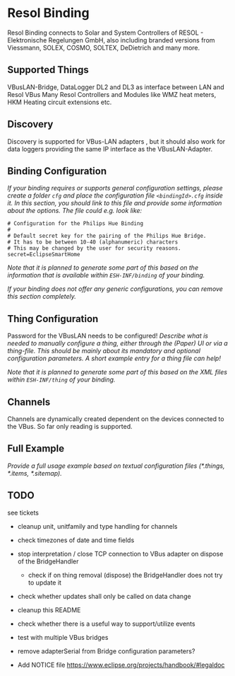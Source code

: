 # Resol Binding

Resol Binding connects to Solar and System Controllers of RESOL - Elektronische Regelungen GmbH, also including branded versions from Viessmann, SOLEX, COSMO, SOLTEX, DeDietrich and many more.

## Supported Things

VBusLAN-Bridge, DataLogger DL2 and DL3 as interface between LAN and Resol VBus
Many Resol Controllers and Modules like WMZ heat meters, HKM Heating circuit extensions etc.

## Discovery

Discovery is supported for VBus-LAN adapters , but it should also work for data loggers providing the same IP interface as the VBusLAN-Adapter. 

## Binding Configuration

_If your binding requires or supports general configuration settings, please create a folder ```cfg``` and place the configuration file ```<bindingId>.cfg``` inside it. In this section, you should link to this file and provide some information about the options. The file could e.g. look like:_

```
# Configuration for the Philips Hue Binding
#
# Default secret key for the pairing of the Philips Hue Bridge.
# It has to be between 10-40 (alphanumeric) characters 
# This may be changed by the user for security reasons.
secret=EclipseSmartHome
```

_Note that it is planned to generate some part of this based on the information that is available within ```ESH-INF/binding``` of your binding._

_If your binding does not offer any generic configurations, you can remove this section completely._

## Thing Configuration

Password for the VBusLAN needs to be configured!
_Describe what is needed to manually configure a thing, either through the (Paper) UI or via a thing-file. This should be mainly about its mandatory and optional configuration parameters. A short example entry for a thing file can help!_

_Note that it is planned to generate some part of this based on the XML files within ```ESH-INF/thing``` of your binding._

## Channels

Channels are dynamically created dependent on the devices connected to the VBus. So far only reading is supported.

## Full Example

_Provide a full usage example based on textual configuration files (*.things, *.items, *.sitemap)._

## TODO
see tickets
- cleanup unit, unitfamily and type handling for channels
- check timezones of date and time fields
- stop interpretation / close TCP connection to VBus adapter on dispose of the BridgeHandler
  * check if on thing removal (dispose) the BridgeHandler does not try to update it
- check whether updates shall only be called on data change
- cleanup this README

- check whether there is a useful way to support/utilize events

- test with multiple VBus bridges
- remove adapterSerial from Bridge configuration parameters?

- Add NOTICE file https://www.eclipse.org/projects/handbook/#legaldoc
